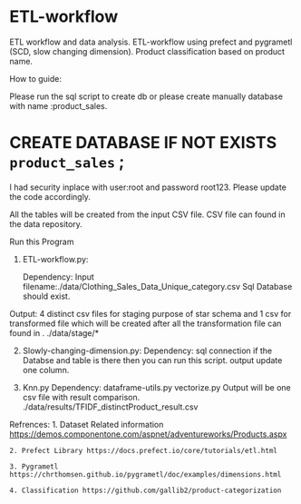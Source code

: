 # ETL-workflow
ETL workflow and data analysis. ETL-workflow using prefect and pygrametl (SCD, slow changing dimension). 
Product classification based on product name.  

How to guide:

Please run the sql script to create db or please create manually database with name :product_sales.
# CREATE DATABASE  IF NOT EXISTS `product_sales` ;
I had security inplace with user:root and password root123. Please update the code accordingly.

All the tables will be created from the input CSV file. CSV file can found in the data repository.


Run this Program
1. ETL-workflow.py: 

	Dependency: Input filename:./data/Clothing_Sales_Data_Unique_category.csv
		    Sql Database should exist.
		    
Output: 4 distinct csv files for staging purpose of star schema and 
	1 csv for transformed file which will be created after all the transformation file can found in . ./data/stage/*

2. Slowly-changing-dimension.py:
	Dependency: sql connection if the Databse and table is there then you can run this script.
output update one column.

3. Knn.py
	Dependency: dataframe-utils.py
			vectorize.py
Output will be one csv file with result comparison. ./data/results/TFIDF_distinctProduct_result.csv


Refrences:
	1. Dataset Related information https://demos.componentone.com/aspnet/adventureworks/Products.aspx
	
	2. Prefect Library https://docs.prefect.io/core/tutorials/etl.html
	
	3. Pygrametl  https://chrthomsen.github.io/pygrametl/doc/examples/dimensions.html
	
	4. Classification https://github.com/gallib2/product-categorization

